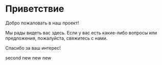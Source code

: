 # Приветствие

Добро пожаловать в наш проект!

Мы рады видеть вас здесь. Если у вас есть какие-либо вопросы или предложения, пожалуйста, свяжитесь с нами.

Спасибо за ваш интерес!

second 
new new new